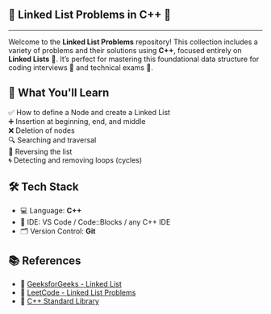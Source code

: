 🔗 Linked List Problems in C++ 🚀
--------------------------------
--------------------------------

Welcome to the **Linked List Problems** repository! This collection includes a variety of problems and their solutions using **C++**, focused entirely on **Linked Lists** 🧵. It’s perfect for mastering this foundational data structure for coding interviews 💼 and technical exams 🧠.



📌 What You'll Learn
--------------------

✅ How to define a Node and create a Linked List  
➕ Insertion at beginning, end, and middle  
❌ Deletion of nodes  
🔍 Searching and traversal  
🔁 Reversing the list  
🌀 Detecting and removing loops (cycles)

🛠️ Tech Stack
--------------
- 💻 Language: **C++**
- 🧰 IDE: VS Code / Code::Blocks / any C++ IDE
- 🗂️ Version Control: **Git**
  

📚 References
--------------

- 📘 [GeeksforGeeks - Linked List](https://www.geeksforgeeks.org/data-structures/linked-list/)
- 📗 [LeetCode - Linked List Problems](https://leetcode.com/tag/linked-list/)
- 📙 [C++ Standard Library](https://cplusplus.com/)

